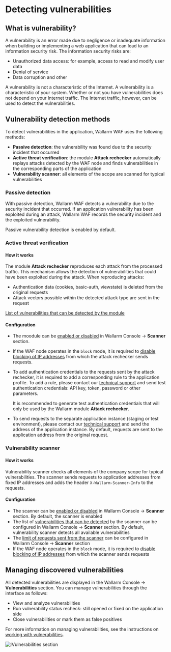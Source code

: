 # Detecting vulnerabilities

## What is vulnerability?

A vulnerability is an error made due to negligence or inadequate information when building or implementing a web application that can lead to an information security risk. The information security risks are:

* Unauthorized data access: for example, access to read and modify user data
* Denial of service
* Data corruption and other

A vulnerability is not a characteristic of the Internet. A vulnerability is a characteristic of your system. Whether or not you have vulnerabilities does not depend on your Internet traffic. The Internet traffic, however, can be used to detect the vulnerabilities.

## Vulnerability detection methods

To detect vulnerabilities in the application, Wallarm WAF uses the following methods:

* **Passive detection**: the vulnerability was found due to the security incident that occurred
* **Active threat verification**: the module **Attack rechecker** automatically replays attacks detected by the WAF node and finds vulnerabilities in the corresponding parts of the application
* **Vulnerability scanner**: all elements of the scope are scanned for typical vulnerabilities

### Passive detection

With passive detection, Wallarm WAF detects a vulnerability due to the security incident that occurred. If an application vulnerability has been exploited during an attack, Wallarm WAF records the security incident and the exploited vulnerability.

Passive vulnerability detection is enabled by default.

### Active threat verification

#### How it works

The module **Attack rechecker** reproduces each attack from the processed traffic. This mechanism allows the detection of vulnerabilities that could have been exploited during the attack. When reproducing attacks:

* Authentication data (cookies, basic-auth, viewstate) is deleted from the original requests
* Attack vectors possible within the detected attack type are sent in the request

[List of vulnerabilities that can be detected by the module](../attacks-vulns-list.md)

#### Configuration

* The moodule can be [enabled or disabled](../user-guides/scanner/configure-scanner-modules.md) in Wallarm Console → **Scanner** section.
* If the WAF node operates in the `block` mode, it is required to [disable blocking of IP addresses](../admin-en/scanner-ips-whitelisting.md) from which the attack rechecker sends requests.
* To add authentication credentials to the requests sent by the attack rechecker, it is required to add a corresponding rule to the application profile. To add a rule, please contact our [technical support](mailto:support@wallarm.com) and send test authentication credentials: API key, token, password or other parameters.

    It is recommended to generate test authentication credentials that will only be used by the Wallarm module **Attack rechecker**.
* To send requests to the separate application instance (staging or test environment), please contact our [technical support](mailto:support@wallarm.com) and send the address of the application instance. By default, requests are sent to the application address from the original request.

### Vulnerability scanner

#### How it works

Vulnerability scanner checks all elements of the company scope for typical vulnerabilities. The scanner sends requests to application addresses from fixed IP addresses and adds the header `X‑Wallarm‑Scanner‑Info` to the requests.

#### Configuration

* The scanner can be [enabled or disabled](../user-guides/scanner/configure-scanner-modules.md) in Wallarm Console → **Scanner** section. By default, the scanner is enabled
* The list of [vulnerabilities that can be detected](../user-guides/scanner/configure-scanner-modules.md) by the scanner can be configured in Wallarm Console → **Scanner** section. By default, vulnerability scanner detects all available vulnerabilities
* The [limit of requests sent from the scanner](../user-guides/scanner/configure-scanner.md#scanners-rps-limits) can be configured in Wallarm Console → **Scanner** section
* If the WAF node operates in the `block` mode, it is required to [disable blocking of IP addresses](../admin-en/scanner-ips-whitelisting.md) from which the scanner sends requests

## Managing discovered vulnerabilities

All detected vulnerabilities are displayed in the Wallarm Console → **Vulnerabilities** section. You can manage vulnerabilities through the interface as follows:

* View and analyze vulnerabilities
* Run vulnerability status recheck: still opened or fixed on the application side
* Close vulnerabilities or mark them as false positives

For more information on managing vulnerabilities, see the instructions on [working with vulnerabilities](../user-guides/vulnerabilities/check-vuln.md).

![!Vulnerabilities section](../images/about-wallarm-waf/vulnerabilities-list.png)
